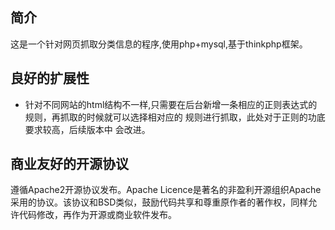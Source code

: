 ﻿## 简介

这是一个针对网页抓取分类信息的程序,使用php+mysql,基于thinkphp框架。


## 良好的扩展性

*  针对不同网站的html结构不一样,只需要在后台新增一条相应的正则表达式的规则，再抓取的时候就可以选择相对应的
规则进行抓取，此处对于正则的功底要求较高，后续版本中 会改进。

## 商业友好的开源协议

遵循Apache2开源协议发布。Apache Licence是著名的非盈利开源组织Apache采用的协议。该协议和BSD类似，鼓励代码共享和尊重原作者的著作权，同样允许代码修改，再作为开源或商业软件发布。